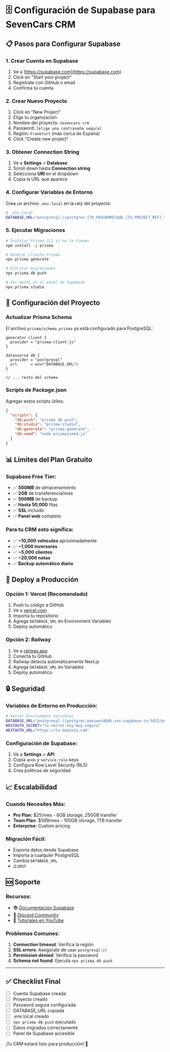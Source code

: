 # 🗄️ Configuración de Supabase para SevenCars CRM

## 📋 Pasos para Configurar Supabase

### 1. **Crear Cuenta en Supabase**
1. Ve a [https://supabase.com](https://supabase.com)
2. Click en "Start your project"
3. Registrate con GitHub o email
4. Confirma tu cuenta

### 2. **Crear Nuevo Proyecto**
1. Click en "New Project"
2. Elige tu organización
3. Nombre del proyecto: `sevencars-crm`
4. Password: `[elige una contraseña segura]`
5. Región: `Frankfurt` (más cerca de España)
6. Click "Create new project"

### 3. **Obtener Connection String**
1. Ve a **Settings** > **Database**
2. Scroll down hasta **Connection string**
3. Selecciona **URI** en el dropdown
4. Copia la URL que aparece

### 4. **Configurar Variables de Entorno**
Crea un archivo `.env.local` en la raíz del proyecto:

```bash
# .env.local
DATABASE_URL="postgresql://postgres:[TU_PASSWORD]@db.[TU_PROJECT_REF].supabase.co:5432/postgres"
```

### 5. **Ejecutar Migraciones**
```bash
# Instalar Prisma CLI si no lo tienes
npm install -g prisma

# Generar cliente Prisma
npx prisma generate

# Ejecutar migraciones
npx prisma db push

# Ver datos en el panel de Supabase
npx prisma studio
```

## 🔧 Configuración del Proyecto

### **Actualizar Prisma Schema**
El archivo `prisma/schema.prisma` ya está configurado para PostgreSQL:

```prisma
generator client {
  provider = "prisma-client-js"
}

datasource db {
  provider = "postgresql"
  url      = env("DATABASE_URL")
}

// ... resto del schema
```

### **Scripts de Package.json**
Agregar estos scripts útiles:

```json
{
  "scripts": {
    "db:push": "prisma db push",
    "db:studio": "prisma studio",
    "db:generate": "prisma generate",
    "db:seed": "node prisma/seed.js"
  }
}
```

## 📊 Límites del Plan Gratuito

### **Supabase Free Tier:**
- ✅ **500MB** de almacenamiento
- ✅ **2GB** de transferencia/mes
- ✅ **500MB** de backup
- ✅ **Hasta 50,000** filas
- ✅ **SSL** incluido
- ✅ **Panel web** completo

### **Para tu CRM esto significa:**
- ✅ **~10,000 vehículos** aproximadamente
- ✅ **~1,000 inversores**
- ✅ **~5,000 clientes**
- ✅ **~20,000 notas**
- ✅ **Backup automático diario**

## 🚀 Deploy a Producción

### **Opción 1: Vercel (Recomendado)**
1. Push tu código a GitHub
2. Ve a [vercel.com](https://vercel.com)
3. Importa tu repositorio
4. Agrega `DATABASE_URL` en Environment Variables
5. Deploy automático

### **Opción 2: Railway**
1. Ve a [railway.app](https://railway.app)
2. Conecta tu GitHub
3. Railway detecta automáticamente Next.js
4. Agrega `DATABASE_URL` en Variables
5. Deploy automático

## 🔒 Seguridad

### **Variables de Entorno en Producción:**
```bash
# Vercel Environment Variables
DATABASE_URL="postgresql://postgres:password@db.xxx.supabase.co:5432/postgres"
NEXTAUTH_SECRET="tu-secret-key-muy-segura"
NEXTAUTH_URL="https://tu-dominio.com"
```

### **Configuración de Supabase:**
1. Ve a **Settings** > **API**
2. Copia `anon` y `service_role` keys
3. Configura Row Level Security (RLS)
4. Crea políticas de seguridad

## 📈 Escalabilidad

### **Cuando Necesites Más:**
- **Pro Plan**: $25/mes - 8GB storage, 250GB transfer
- **Team Plan**: $599/mes - 100GB storage, 1TB transfer
- **Enterprise**: Custom pricing

### **Migración Fácil:**
- Exporta datos desde Supabase
- Importa a cualquier PostgreSQL
- Cambia `DATABASE_URL`
- ¡Listo!

## 🆘 Soporte

### **Recursos:**
- 📚 [Documentación Supabase](https://supabase.com/docs)
- 💬 [Discord Community](https://discord.supabase.com)
- 🎥 [Tutoriales en YouTube](https://youtube.com/supabase)

### **Problemas Comunes:**
1. **Connection timeout**: Verifica la región
2. **SSL errors**: Asegúrate de usar `postgresql://`
3. **Permission denied**: Verifica la password
4. **Schema not found**: Ejecuta `npx prisma db push`

---

## ✅ Checklist Final

- [ ] Cuenta Supabase creada
- [ ] Proyecto creado
- [ ] Password segura configurada
- [ ] DATABASE_URL copiada
- [ ] .env.local creado
- [ ] `npx prisma db push` ejecutado
- [ ] Datos migrados correctamente
- [ ] Panel de Supabase accesible

¡Tu CRM estará listo para producción! 🚀
